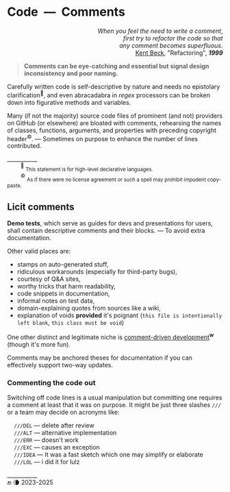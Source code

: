 # Code&nbsp;&nbsp;&mdash;&nbsp;&nbsp;Comments

<p dir="rtl">,<i>When you feel the need to write a comment<br />first try to refactor the code so that<br />.any comment becomes superfluous</i><br />
 <a href="../../../pencraft/README+/quotes/README+/contributors/README.md#Kent-Beck">Kent Beck</a>, "Refactoring", <b><i>1999</i></b></p>

> **Comments can be eye-catching and essential but signal design inconsistency and poor naming.**

Carefully written code is self-descriptive by nature and needs no epistolary clarification<sup>🙋</sup>, 
and even abracadabra in _regex_ processors can be broken down into figurative methods and variables. 

Many (if not the majority) source code files of prominent (and not) providers on GitHub (or elsewhere) are bloated with comments, 
rehearsing the names of classes, functions, arguments, and properties with preceding copyright header<sup>©️</sup>. 
&mdash; Sometimes on purpose to enhance the number of lines contributed.

\___________\
&nbsp;&nbsp;&nbsp;&nbsp;&nbsp;&nbsp;&nbsp;&nbsp;<sup>🙋</sup>&nbsp;<sub>This statement is for high-level declarative languages.</sub>\
&nbsp;&nbsp;&nbsp;&nbsp;&nbsp;&nbsp;&nbsp;&nbsp;<sup>©️</sup>&nbsp;<sub>As if there were no license agreement or such a spell may prohibit impudent copy-paste.</sub>

## Licit comments

**Demo tests**, which serve as guides for devs and presentations for users, shall contain descriptive comments and their blocks. &mdash; To avoid extra documentation.

Other valid places are:
 
+ stamps on auto-generated stuff,
+ ridiculous workarounds (especially for third-party bugs),
+ courtesy of Q&A sites,
+ worthy tricks that harm readability,
+ code snippets in documentation,
+ informal notes on test data,
+ domain-explaining quotes from sources like a wiki,
+ explanation of voids **provided** it's poignant (`this file is intentionally left blank`, `this class must be void`)
 
One other distinct and legitimate niche is [comment-driven development](https://en.wikipedia.org/wiki/Comment_programming)<sup><b>w</b></sup> (though it's more fun).

Comments may be anchored theses for documentation if you can effectively support two-way updates.

### Commenting the code out

Switching off code lines is a usual manipulation but committing one requires a comment at least that it was on purpose. It might be just three slashes `///` or a team may decide on acronyms like:

&nbsp;&nbsp;&nbsp;&nbsp;`///DEL` — delete after review\
&nbsp;&nbsp;&nbsp;&nbsp;`///ALT` — alternative implementation \
&nbsp;&nbsp;&nbsp;&nbsp;`///ERR` — doesn't work\
&nbsp;&nbsp;&nbsp;&nbsp;`///EXC` — causes an exception\
&nbsp;&nbsp;&nbsp;&nbsp;`///IDEA` — It was a fast sketch which one may simplify or elaborate\
&nbsp;&nbsp;&nbsp;&nbsp;`///LOL` — i did it for lulz

\___________\
 🔚 🌘 2023-2025

